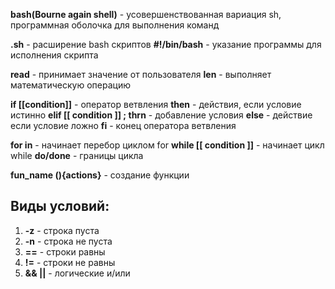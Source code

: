 **bash(Bourne again shell)** - усовершенствованная вариация sh, программная оболочка для выполнения команд

**.sh** - расширение bash скриптов 
**#!/bin/bash** - указание программы для исполнения скрипта

**read** - принимает значение от пользователя 
**len** - выполняет математическую операцию

**if \[\[condition]]** - оператор ветвления
**then** - действия, если условие истинно
**elif \[\[ condition ]] ; thrn** - добавление условия
**else** - действие если условие ложно 
**fi** - конец оператора ветвления

**for in** - начинает перебор циклом for
**while \[\[ condition ]]** - начинает цикл while 
**do/done** - границы цикла

**fun_name (){actions}** - создание функции

## Виды условий:

1) **-z** - строка пуста 
2) **-n** - строка не пуста 
3) **\==** - строки равны 
4) **!=** - строки не равны 
5) **&& ||** - логические и/или